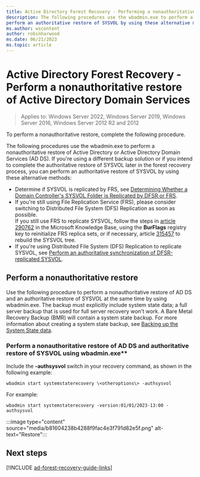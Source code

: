 ```yaml
---
title: Active Directory Forest Recovery - Performing a nonauthoritative restore of Active Directory Domain Services
description: The following procedures use the wbadmin.exe to perform a nonauthoritative restore of Active Directory or Active Directory Domain Services (AD DS). If you're using a different backup solution or if you intend to complete the authoritative restore of SYSVOL later in the forest recovery process...
perform an authoritative restore of SYSVOL by using these alternative methods:
ms.author: wscontent
author: robinharwood
ms.date: 06/21/2023
ms.topic: article
---
```


# Active Directory Forest Recovery - Perform a nonauthoritative restore of Active Directory Domain Services

> Applies to: Windows Server 2022, Windows Server 2019, Windows Server 2016, Windows Server 2012 R2 and 2012

To perform a nonauthoritative restore, complete the following procedure.

The following procedures use the wbadmin.exe to perform a nonauthoritative
restore of Active Directory or Active Directory Domain Services (AD DS). If you're using a different backup solution or if you intend to complete the
authoritative restore of SYSVOL later in the forest recovery process, you can
perform an authoritative restore of SYSVOL by using these alternative methods:

- Determine if SYSVOL is replicated by FRS, see [Determining Whether a Domain Controller's SYSVOL Folder is Replicated by DFSR or FRS](/windows/win32/vss/backing-up-and-restoring-an-frs-replicated-sysvol-folder#determining_whether_a_domain_controller_s_sysvol_folder_is_replicated_by_dfsr_or_frs).
- If you're still using File Replication Service (FRS), please consider switching to Distributed File System (DFS) Replication as soon as possible.  
    If you still use FRS to replicate SYSVOL, follow the steps in [article 290762](/troubleshoot/windows-server/networking/use-burflags-to-reinitialize-frs)
    in the Microsoft Knowledge Base, using the **BurFlags** registry key to
    reinitialize FRS replica sets, or if necessary, article
    [315457](https://support.microsoft.com/kb/315457) to rebuild the SYSVOL
    tree.
- If you're using Distributed File System (DFS) Replication to replicate
    SYSVOL, see [Perform an authoritative synchronization of DFSR-replicated SYSVOL](ad-forest-recovery-authoritative-recovery-SYSVOL.md).

## Perform a nonauthoritative restore

Use the following procedure to perform a nonauthoritative restore of AD DS and
an authoritative restore of SYSVOL at the same time by using wbadmin.exe. The
backup must explicitly include system state data; a full server backup that is
used for full server recovery won't work. A Bare Metal Recovery Backup (BMR)
will contain a system state backup. For more information about creating a system
state backup, see [Backing up the System State data](ad-forest-recovery-backing-up-system-state.md).

### Perform a nonauthoritative restore of AD DS and authoritative restore of SYSVOL using wbadmin.exe**

Include the **-authsysvol** switch in your recovery command, as shown in the following example:

`wbadmin start systemstaterecovery \<otheroptions\> -authsysvol`

For example:

`wbadmin start systemstaterecovery -version:01/01/2023-13:00 -authsysvol`

:::image type="content" source="media/b81604238b4288f9fac4e3f791d82e5f.png" alt-text="Restore":::

## Next steps

[!INCLUDE [ad-forest-recovery-guide-links](includes/ad-forest-recovery-guide-links.md)]
